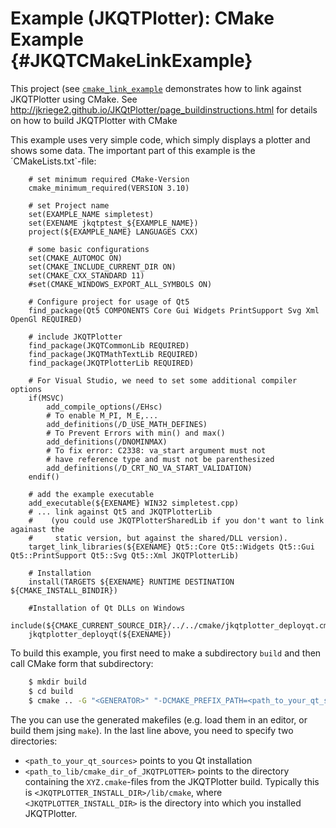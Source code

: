 # Example (JKQTPlotter): CMake Example  {#JKQTCMakeLinkExample}

This project (see [`cmake_link_example`](https://github.com/jkriege2/JKQtPlotter/tree/master/examples/cmake_link_example) demonstrates how to link against JKQTPlotter using CMake. See http://jkriege2.github.io/JKQtPlotter/page_buildinstructions.html for details on how to build JKQTPlotter with CMake

This example uses very simple code, which simply displays a plotter and shows some data. The important part of this example is the ´CMakeLists.txt`-file:
```
	# set minimum required CMake-Version
	cmake_minimum_required(VERSION 3.10)

	# set Project name
	set(EXAMPLE_NAME simpletest)
	set(EXENAME jkqtptest_${EXAMPLE_NAME})
	project(${EXAMPLE_NAME} LANGUAGES CXX)

	# some basic configurations
	set(CMAKE_AUTOMOC ON)
	set(CMAKE_INCLUDE_CURRENT_DIR ON)
	set(CMAKE_CXX_STANDARD 11)
	#set(CMAKE_WINDOWS_EXPORT_ALL_SYMBOLS ON)

	# Configure project for usage of Qt5
	find_package(Qt5 COMPONENTS Core Gui Widgets PrintSupport Svg Xml OpenGl REQUIRED)

	# include JKQTPlotter
	find_package(JKQTCommonLib REQUIRED)
	find_package(JKQTMathTextLib REQUIRED)
	find_package(JKQTPlotterLib REQUIRED)

	# For Visual Studio, we need to set some additional compiler options
	if(MSVC)
		add_compile_options(/EHsc)
		# To enable M_PI, M_E,...
		add_definitions(/D_USE_MATH_DEFINES)
		# To Prevent Errors with min() and max()
		add_definitions(/DNOMINMAX)
		# To fix error: C2338: va_start argument must not
		# have reference type and must not be parenthesized
		add_definitions(/D_CRT_NO_VA_START_VALIDATION)
	endif()

	# add the example executable 
	add_executable(${EXENAME} WIN32 simpletest.cpp)
	# ... link against Qt5 and JKQTPlotterLib
	#    (you could use JKQTPlotterSharedLib if you don't want to link againast the 
	#     static version, but against the shared/DLL version).
	target_link_libraries(${EXENAME} Qt5::Core Qt5::Widgets Qt5::Gui Qt5::PrintSupport Qt5::Svg Qt5::Xml JKQTPlotterLib)

	# Installation
	install(TARGETS ${EXENAME} RUNTIME DESTINATION ${CMAKE_INSTALL_BINDIR})

	#Installation of Qt DLLs on Windows
	include(${CMAKE_CURRENT_SOURCE_DIR}/../../cmake/jkqtplotter_deployqt.cmake)
	jkqtplotter_deployqt(${EXENAME})

```

To build this example, you first need to make a subdirectory `build` and then call CMake form that subdirectory:
```.sh
    $ mkdir build
    $ cd build
    $ cmake .. -G "<GENERATOR>" "-DCMAKE_PREFIX_PATH=<path_to_your_qt_sources> -DCMAKE_MODULE_PATH=<path_to_lib/cmake_dir_of_JKQTPLOTTER>"
```
The you can use the generated makefiles (e.g. load them in an editor, or build them jsing `make`). In the last line above, you need to specify two directories:
  - `<path_to_your_qt_sources>` points to you Qt installation
  - `<path_to_lib/cmake_dir_of_JKQTPLOTTER>` points to the directory containing the `XYZ.cmake`-files from the JKQTPlotter build. Typically this is `<JKQTPLOTTER_INSTALL_DIR>/lib/cmake`, where `<JKQTPLOTTER_INSTALL_DIR>` is the directory into which you installed JKQTPlotter.